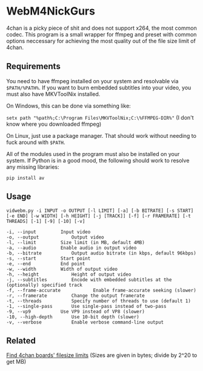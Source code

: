 
# WebM4NickGurs

4chan is a picky piece of shit and does not support x264, the most common codec. This program is a small wrapper for ffmpeg and preset with common options neccessary for achieving the most quality out of the file size limit of 4chan.

## Requirements

You need to have ffmpeg installed on your system and resolvable via ```$PATH/%PATH%```. If you want to burn embedded subtitles into your video, you must also have MKVToolNix installed.

On Windows, this can be done via something like:

```setx path "%path%;C:\Program Files\MKVToolNix;C:\%FFMPEG-DIR%"``` (I don't know where you downloaded ffmpeg)

On Linux, just use a package manager. That should work without needing to fuck around with ```$PATH```.

All of the modules used in the program must also be installed on your system. If Python is in a good mood, the following should work to resolve any missing libraries:

```pip install av ```

## Usage

```
vidwebm.py -i INPUT -o OUTPUT [-l LIMIT] [-a] [-b BITRATE] [-s START] [-e END] [-w WIDTH] [-h HEIGHT] [-j [TRACK]] [-f] [-r FRAMERATE] [-t THREADS] [-1] [-9] [-10] [-v]
```

```
-i, --input			Input video
-o, --output			Output video
-l, --limit			Size limit (in MB, default 4MB)
-a, --audio			Enable audio in output video
-b, --bitrate			Output audio bitrate (in kbps, default 96kbps)
-s, --start			Start point
-e, --end			End point
-w, --width			Width of output video
-h, --height			Height of output video
-j, --subtitles			Encode with embedded subtitles at the (optionally) specified track
-f, --frame-accurate            Enable frame-accurate seeking (slower)
-r, --framerate			Change the output framerate
-t, --threads			Specify number of threads to use (default 1)
-1, --single-pass		Use single-pass instead of two-pass
-9, --vp9			Use VP9 instead of VP8 (slower)
-10, --high-depth		Use 10-bit depth (slower)
-v, --verbose			Enable verbose command-line output
```
## Related

[Find 4chan boards' filesize limits](https://api.4chan.org/boards.json) (Sizes are given in bytes; divide by 2^20 to get MB)

